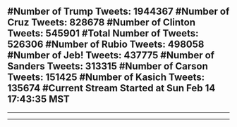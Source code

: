 #Number of Trump Tweets: 1944367
#Number of Cruz Tweets: 828678
#Number of Clinton Tweets: 545901
#Total Number of Tweets: 526306 
#Number of Rubio Tweets: 498058
#Number of Jeb! Tweets: 437775
#Number of Sanders Tweets: 313315
#Number of Carson Tweets: 151425
#Number of Kasich Tweets: 135674
#Current Stream Started at Sun Feb 14 17:43:35 MST
---
---
---
